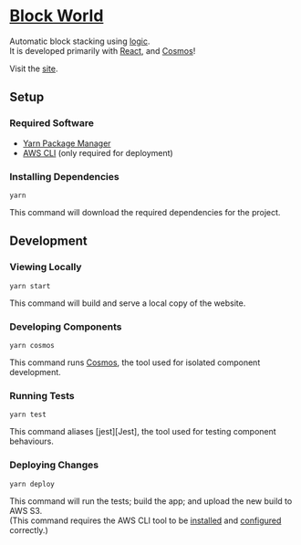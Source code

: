 # [Block World][Live Site]

Automatic block stacking using [logic][Logic Programming].<br>
It is developed primarily with [React][React], and [Cosmos][Cosmos]!

Visit the [site][Live Site].

## Setup

### Required Software

- [Yarn Package Manager][Yarn]
- [AWS CLI][AWS CLI Install] (only required for deployment)

### Installing Dependencies

`yarn`

This command will download the required dependencies for the project.

## Development

### Viewing Locally

`yarn start`

This command will build and serve a local copy of the website.

### Developing Components

`yarn cosmos`

This command runs [Cosmos][Cosmos], the tool used for isolated component development.

### Running Tests

`yarn test`

This command aliases [jest][Jest], the tool used for testing component behaviours.

### Deploying Changes

`yarn deploy`

This command will run the tests; build the app; and upload the new build to AWS S3.<br>
(This command requires the AWS CLI tool to be [installed][AWS CLI Install] and [configured][AWS CLI Configure] correctly.)


[Logic Programming]: https://en.wikipedia.org/wiki/Logic_programming
[Yarn]: https://yarnpkg.com/en/docs/install
[Live Site]: https://blockworld.jamiebray.me/
[React]: https://reactjs.org/
[Cosmos]: https://github.com/react-cosmos/react-cosmos
[AWS CLI Install]: https://docs.aws.amazon.com/cli/latest/userguide/
[AWS CLI Configure]: https://docs.aws.amazon.com/cli/latest/userguide/cli-chap-configure.html
